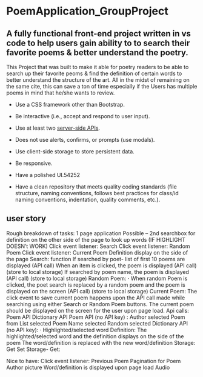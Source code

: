 # PoemApplication_GroupProject

## A fully functional front-end project written in vs code to help users gain ability to to search their favorite poems & better understand the poetry.
This Project that was built to make it able for poetry readers to be able to search up their favorite peoms & find the definition of certain words to better understand the  structure of the art. All in the midst of remaining on the same cite, this can save a ton of time especially if the Users has multiple poems in mind that he/she wants to review.




* Use a CSS framework other than Bootstrap.


* Be interactive (i.e., accept and respond to user input).


* Use at least two [server-side APIs](https://coding-boot-camp.github.io/full-stack/apis/api-resources).


* Does not use alerts, confirms, or prompts (use modals).


* Use client-side storage to store persistent data.


* Be responsive.


* Have a polished UI.54252


* Have a clean repository that meets quality coding standards (file structure, naming conventions, follows best practices for class/id naming conventions, indentation, quality comments, etc.).


## user story

Rough breakdown of tasks:
1 page application
Possible – 2nd searchbox for definition on the other side of the page to look up words (IF HIGHLIGHT DOESN’t WORK)
Click event listener: Search
Click event listener: Random Poem
Click event listener: Current Poem
Definition display on the side of the page
Search: function
If searched by poet- list of first 10 poems are displayed (API call)
When an item is clicked, the poem is displayed (API call) (store to local storage)
If searched by poem name, the poem is displayed (API call) (store to local storage)
Random Poem:
·      When random Poem is clicked, the poet search is replaced by a random poem and the poem is displayed on the screen (API call) (store to local storage)
Current Poem:
The click event to save current poem happens upon the API call made while searching using either Search or Random Poem buttons.
The current poem should be displayed on the screen for the user upon page load.
Api calls:
Poem API
Dictionary API
Poem API (no API key) :
Author selected
Poem from List selected
Poem Name selected
Random selected
Dictionary API (no API key):
·      Highlighted/selected word
Definition:
The highlighted/selected word and the definition displays on the side of the poem
The word/definition is replaced with the new word/definition
Storage:
Get
Set
Storage- Get:



Nice to have:
Click event listener: Previous Poem
Pagination for Poem
Author picture
Word/definition is displayed upon page load
Audio
